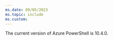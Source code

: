 ```yaml
---
ms.date: 09/05/2023
ms.topic: include
ms.custom:
---
```


The current version of Azure PowerShell is 10.4.0.
